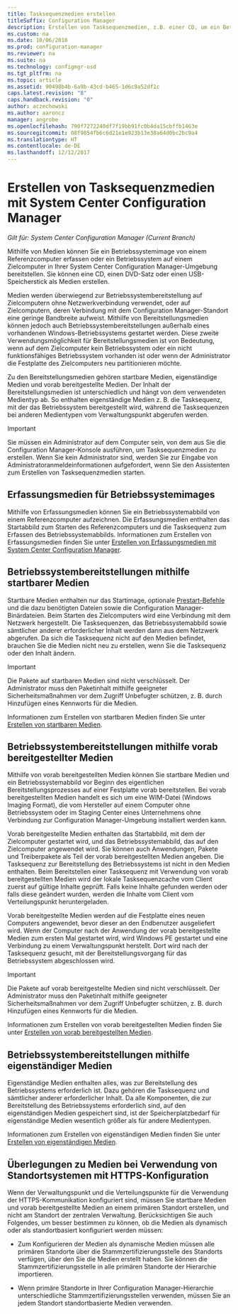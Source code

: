 ```yaml
---
title: Tasksequenzmedien erstellen
titleSuffix: Configuration Manager
description: Erstellen von Tasksequenzmedien, z.B. einer CD, um ein Betriebssystem auf einem Zielcomputer in Ihrer Configuration Manager-Umgebung bereitzustellen.
ms.custom: na
ms.date: 10/06/2016
ms.prod: configuration-manager
ms.reviewer: na
ms.suite: na
ms.technology: configmgr-osd
ms.tgt_pltfrm: na
ms.topic: article
ms.assetid: 90498b4b-6a9b-43cd-b465-1d6c9a52df1c
caps.latest.revision: "8"
caps.handback.revision: "0"
author: aczechowski
ms.author: aaroncz
manager: angrobe
ms.openlocfilehash: 790f7272240df7f19bb91fc0b4da15cbffb1463e
ms.sourcegitcommit: 08f9854fb6c6d21e1e923b13e38a64d0bc2bc9a4
ms.translationtype: HT
ms.contentlocale: de-DE
ms.lasthandoff: 12/12/2017
---
```

# <a name="create-task-sequence-media-with-system-center-configuration-manager"></a>Erstellen von Tasksequenzmedien mit System Center Configuration Manager

*Gilt für: System Center Configuration Manager (Current Branch)*

Mithilfe von Medien können Sie ein Betriebssystemimage von einem Referenzcomputer erfassen oder ein Betriebssystem auf einem Zielcomputer in Ihrer System Center Configuration Manager-Umgebung bereitstellen. Sie können eine CD, einen DVD-Satz oder einen USB-Speicherstick als Medien erstellen.  

 Medien werden überwiegend zur Betriebssystembereitstellung auf Zielcomputern ohne Netzwerkverbindung verwendet, oder auf Zielcomputern, deren Verbindung mit dem Configuration Manager-Standort eine geringe Bandbreite aufweist. Mithilfe von Bereitstellungsmedien können jedoch auch Betriebssystembereitstellungen außerhalb eines vorhandenen Windows-Betriebssystems gestartet werden. Diese zweite Verwendungsmöglichkeit für Bereitstellungsmedien ist von Bedeutung, wenn auf dem Zielcomputer kein Betriebssystem oder ein nicht funktionsfähiges Betriebssystem vorhanden ist oder wenn der Administrator die Festplatte des Zielcomputers neu partitionieren möchte.  

 Zu den Bereitstellungsmedien gehören startbare Medien, eigenständige Medien und vorab bereitgestellte Medien. Der Inhalt der Bereitstellungsmedien ist unterschiedlich und hängt von dem verwendeten Medientyp ab. So enthalten eigenständige Medien z. B. die Tasksequenz, mit der das Betriebssystem bereitgestellt wird, während die Tasksequenzen bei anderen Medientypen vom Verwaltungspunkt abgerufen werden.  

> [!IMPORTANT]  
>  Sie müssen ein Administrator auf dem Computer sein, von dem aus Sie die Configuration Manager-Konsole ausführen, um Tasksequenzmedien zu erstellen. Wenn Sie kein Administrator sind, werden Sie zur Eingabe von Administratoranmeldeinformationen aufgefordert, wenn Sie den Assistenten zum Erstellen von Tasksequenzmedien starten.  

##  <a name="BKMK_PlanCaptureMedia"></a> Erfassungsmedien für Betriebssystemimages  
 Mithilfe von Erfassungsmedien können Sie ein Betriebssystemabbild von einem Referenzcomputer aufzeichnen. Die Erfassungsmedien enthalten das Startabbild zum Starten des Referenzcomputers und die Tasksequenz zum Erfassen des Betriebssystemabbilds. Informationen zum Erstellen von Erfassungsmedien finden Sie unter [Erstellen von Erfassungsmedien mit System Center Configuration Manager](create-capture-media.md).  

##  <a name="BKMK_PlanBootableMedia"></a> Betriebssystembereitstellungen mithilfe startbarer Medien  
 Startbare Medien enthalten nur das Startimage, optionale [Prestart-Befehle](../understand/prestart-commands-for-task-sequence-media.md) und die dazu benötigten Dateien sowie die Configuration Manager-Binärdateien. Beim Starten des Zielcomputers wird eine Verbindung mit dem Netzwerk hergestellt. Die Tasksequenzen, das Betriebssystemabbild sowie sämtlicher anderer erforderlicher Inhalt werden dann aus dem Netzwerk abgerufen. Da sich die Tasksequenz nicht auf den Medien befindet, brauchen Sie die Medien nicht neu zu erstellen, wenn Sie die Tasksequenz oder den Inhalt ändern.  

> [!IMPORTANT]  
>  Die Pakete auf startbaren Medien sind nicht verschlüsselt. Der Administrator muss den Paketinhalt mithilfe geeigneter Sicherheitsmaßnahmen vor dem Zugriff Unbefugter schützen, z. B. durch Hinzufügen eines Kennworts für die Medien.  

 Informationen zum Erstellen von startbaren Medien finden Sie unter [Erstellen von startbaren Medien](create-bootable-media.md).  

##  <a name="BKMK_PlanPrestagedMedia"></a> Betriebssystembereitstellungen mithilfe vorab bereitgestellter Medien  
 Mithilfe von vorab bereitgestellten Medien können Sie startbare Medien und ein Betriebssystemabbild vor Beginn des eigentlichen Bereitstellungsprozesses auf einer Festplatte vorab bereitstellen. Bei vorab bereitgestellten Medien handelt es sich um eine WIM-Datei (Windows Imaging Format), die vom Hersteller auf einem Computer ohne Betriebssystem oder im Staging Center eines Unternehmens ohne Verbindung zur Configuration Manager-Umgebung installiert werden kann.  

 Vorab bereitgestellte Medien enthalten das Startabbild, mit dem der Zielcomputer gestartet wird, und das Betriebssystemabbild, das auf den Zielcomputer angewendet wird. Sie können auch Anwendungen, Pakete und Treiberpakete als Teil der vorab bereitgestellten Medien angeben. Die Tasksequenz zur Bereitstellung des Betriebssystems ist nicht in den Medien enthalten. Beim Bereitstellen einer Tasksequenz mit Verwendung von vorab bereitgestellten Medien wird der lokale Tasksequenzcache vom Client zuerst auf gültige Inhalte geprüft. Falls keine Inhalte gefunden werden oder falls diese geändert wurden, werden die Inhalte vom Client vom Verteilungspunkt heruntergeladen.  

 Vorab bereitgestellte Medien werden auf die Festplatte eines neuen Computers angewendet, bevor dieser an den Endbenutzer ausgeliefert wird. Wenn der Computer nach der Anwendung der vorab bereitgestellte Medien zum ersten Mal gestartet wird, wird Windows PE gestartet und eine Verbindung zu einem Verwaltungspunkt herstellt. Dort wird nach der Tasksequenz gesucht, mit der Bereitstellungsvorgang für das Betriebssystem abgeschlossen wird.  

> [!IMPORTANT]  
>  Die Pakete auf vorab bereitgestellte Medien sind nicht verschlüsselt. Der Administrator muss den Paketinhalt mithilfe geeigneter Sicherheitsmaßnahmen vor dem Zugriff Unbefugter schützen, z. B. durch Hinzufügen eines Kennworts für die Medien.  

 Informationen zum Erstellen von vorab bereitgestellten Medien finden Sie unter [Erstellen von vorab bereitgestellten Medien](create-prestaged-media.md).  

##  <a name="BKMK_PlanStandaloneMedia"></a> Betriebssystembereitstellungen mithilfe eigenständiger Medien  
 Eigenständige Medien enthalten alles, was zur Bereitstellung des Betriebssystems erforderlich ist. Dazu gehören die Tasksequenz und sämtlicher anderer erforderlicher Inhalt. Da alle Komponenten, die zur Bereitstellung des Betriebssystems erforderlich sind, auf den eigenständigen Medien gespeichert sind, ist der Speicherplatzbedarf für eigenständige Medien wesentlich größer als für andere Medientypen.  

 Informationen zum Erstellen von eigenständigen Medien finden Sie unter [Erstellen von eigenständigen Medien](create-stand-alone-media.md).  

## <a name="media-considerations-when-using-site-systems-configured-for-https"></a>Überlegungen zu Medien bei Verwendung von Standortsystemen mit HTTPS-Konfiguration  
 Wenn der Verwaltungspunkt und die Verteilungspunkte für die Verwendung der HTTPS-Kommunikation konfiguriert sind, müssen Sie startbare Medien und vorab bereitgestellte Medien an einem primären Standort erstellen, und nicht am Standort der zentralen Verwaltung. Berücksichtigen Sie auch Folgendes, um besser bestimmen zu können, ob die Medien als dynamisch oder als standortbasiert konfiguriert werden müssen:  

-   Zum Konfigurieren der Medien als dynamische Medien müssen alle primären Standorte über die Stammzertifizierungsstelle des Standorts verfügen, über den Sie die Medien erstellt haben. Sie können die Stammzertifizierungsstelle in alle primären Standorte der Hierarchie importieren.  

-   Wenn primäre Standorte in Ihrer Configuration Manager-Hierarchie unterschiedliche Stammzertifizierungsstellen verwenden, müssen Sie an jedem Standort standortbasierte Medien verwenden.  
